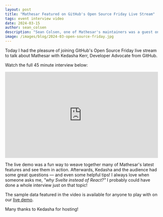 ```yaml
---
layout: post
title: "Mathesar Featured on GitHub's Open Source Friday Live Stream"
tags: event interview video
date: 2024-03-15
author: sean_colsen
description: "Sean Colsen, one of Mathesar's maintainers was a guest on GitHub's Open Source Friday live stream with Kedasha Kerr."
image: /images/blog/2024-03-open-source-friday.jpg
---
```


Today I had the pleasure of joining GitHub's Open Source Friday live stream to talk about Mathesar with Kedasha Kerr, Developer Advocate from GitHub.

Watch the full 45 minute interview below:

<iframe width="100%" style="aspect-ratio: 16 / 9;" src="https://www.youtube.com/embed/6jIrO8UfolI?si=bk1kXmmAWEbN5U9w&amp;start=152" title="YouTube video player" frameborder="0" allow="accelerometer; autoplay; clipboard-write; encrypted-media; gyroscope; picture-in-picture; web-share" allowfullscreen></iframe>

The live demo was a fun way to weave together many of Mathesar's latest features and see them in action. Afterwards, Kedasha and the audience had some great questions — and even some helpful tips! I always love when someone asks me, _"why Svelte instead of React?"_ I probably could have done a whole interview just on that topic!

The sample data featured in the video is available for anyone to play with on our [live demo](https://demo.mathesar.org/).

Many thanks to Kedasha for hosting!
